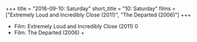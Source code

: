 +++
title = "2016-09-10: Saturday"
short_title = "10: Saturday"
films = ["Extremely Loud and Incredibly Close (2011)", "The Departed (2006)"]
+++


* Film: Extremely Loud and Incredibly Close (2011) 0
* Film: The Departed (2006) +

